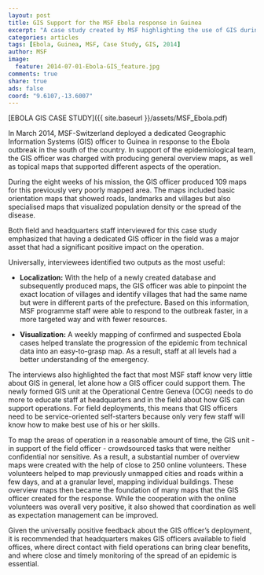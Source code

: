 ```yaml
---
layout: post
title: GIS Support for the MSF Ebola response in Guinea
excerpt: "A case study created by MSF highlighting the use of GIS during the Ebola response in Guinea."
categories: articles
tags: [Ebola, Guinea, MSF, Case Study, GIS, 2014]
author: MSF
image:
  feature: 2014-07-01-Ebola-GIS_feature.jpg
comments: true
share: true
ads: false
coord: "9.6107,-13.6007"
---
```


[EBOLA GIS CASE STUDY]({{ site.baseurl }}/assets/MSF_Ebola.pdf)

In March 2014, MSF-Switzerland deployed a dedicated Geographic
Information Systems (GIS) officer to Guinea in response to the Ebola
outbreak in the south of the country. In support of the epidemiological team,
the GIS officer was charged with producing general overview maps, as well
as topical maps that supported different aspects of the operation.

During the eight weeks of his mission, the GIS officer produced 109 maps
for this previously very poorly mapped area. The maps included basic
orientation maps that showed roads, landmarks and villages but also
specialised maps that visualized population density or the spread of the
disease.

Both field and headquarters staff interviewed for this case study emphasized
that having a dedicated GIS officer in the field was a major asset that had
a significant positive impact on the operation.

Universally, interviewees identified two outputs as the most useful:

* **Localization:** With the help of a newly created database and
subsequently produced maps, the GIS officer was able to pinpoint the
exact location of villages and identify villages that had the same name
but were in different parts of the prefecture. Based on this information,
MSF programme staff were able to respond to the outbreak faster, in
a more targeted way and with fewer resources.

* **Visualization:** A weekly mapping of confirmed and suspected Ebola
cases helped translate the progression of the epidemic from technical
data into an easy-to-grasp map. As a result, staff at all levels had a
better understanding of the emergency.

The interviews also highlighted the fact that most MSF staff know very little
about GIS in general, let alone how a GIS officer could support them. The
newly formed GIS unit at the Operational Centre Geneva (OCG) needs to
do more to educate staff at headquarters and in the field about how GIS
can support operations. For field deployments, this means that GIS officers
need to be service-oriented self-starters because only very few staff will
know how to make best use of his or her skills.

To map the areas of operation in a reasonable amount of time, the GIS
unit - in support of the field officer - crowdsourced tasks that were neither
confidential nor sensitive. As a result, a substantial number of overview maps were created with the help of close to 250 online volunteers. These
volunteers helped to map previously unmapped cities and roads within
a few days, and at a granular level, mapping individual buildings. These
overview maps then became the foundation of many maps that the GIS
officer created for the response. While the cooperation with the online
volunteers was overall very positive, it also showed that coordination as
well as expectation management can be improved.

Given the universally positive feedback about the GIS officer’s deployment,
it is recommended that headquarters makes GIS officers available to field
offices, where direct contact with field operations can bring clear benefits,
and where close and timely monitoring of the spread of an epidemic is
essential.
